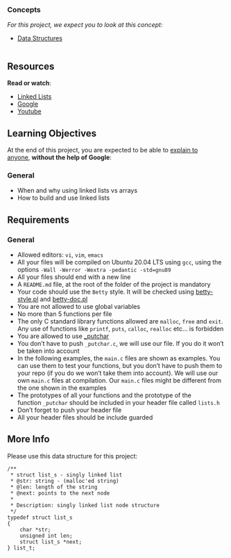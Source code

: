 <div>
    <div>
        <h3>Concepts</h3>
    </div>
    <div>
        <p><em>For this project, we expect you to look at this concept:</em></p>
        <ul>
            <li><a href="https://intranet.hbtn.io/concepts/889">Data Structures</a></li>
        </ul>
    </div>
</div>
<div>
    <div>
        <p><img src="https://s3.eu-west-3.amazonaws.com/hbtn.intranet.project.files/holbertonschool-low_level_programming/229/giphy-3.gif" alt=""></p>
        <h2>Resources</h2>
        <p><strong>Read or watch</strong>:</p>
        <ul>
            <li><a href="https://intranet.hbtn.io/rltoken/cg9u72K8oC40BifREzmx0g" title="Linked Lists" target="_blank">Linked Lists</a></li>
            <li><a href="https://intranet.hbtn.io/rltoken/cOmrDflypepm1-sgGIXjNA" title="Google" target="_blank">Google</a></li>
            <li><a href="https://intranet.hbtn.io/rltoken/6CP1oqEpl5hd1j18fusEEQ" title="Youtube" target="_blank">Youtube</a></li>
        </ul>
        <h2>Learning Objectives</h2>
        <p>At the end of this project, you are expected to be able to&nbsp;<a href="https://intranet.hbtn.io/rltoken/QoooFrklQh-pD3PEjxV8cA" title="explain to anyone" target="_blank">explain to anyone</a>,&nbsp;<strong>without the help of Google</strong>:</p>
        <h3>General</h3>
        <ul>
            <li>When and why using linked lists vs arrays</li>
            <li>How to build and use linked lists</li>
        </ul>
        <h2>Requirements</h2>
        <h3>General</h3>
        <ul>
            <li>Allowed editors:&nbsp;<code>vi</code>,&nbsp;<code>vim</code>,&nbsp;<code>emacs</code></li>
            <li>All your files will be compiled on Ubuntu 20.04 LTS using&nbsp;<code>gcc</code>, using the options&nbsp;<code>-Wall -Werror -Wextra -pedantic -std=gnu89</code></li>
            <li>All your files should end with a new line</li>
            <li>A&nbsp;<code>README.md</code> file, at the root of the folder of the project is mandatory</li>
            <li>Your code should use the&nbsp;<code>Betty</code> style. It will be checked using&nbsp;<a href="https://github.com/hs-hq/Betty/blob/master/betty-style.pl" title="betty-style.pl" target="_blank">betty-style.pl</a> and&nbsp;<a href="https://github.com/hs-hq/Betty/blob/master/betty-doc.pl" title="betty-doc.pl" target="_blank">betty-doc.pl</a></li>
            <li>You are not allowed to use global variables</li>
            <li>No more than 5 functions per file</li>
            <li>The only C standard library functions allowed are&nbsp;<code>malloc</code>,&nbsp;<code>free</code> and&nbsp;<code>exit</code>. Any use of functions like&nbsp;<code>printf</code>,&nbsp;<code>puts</code>,&nbsp;<code>calloc</code>,&nbsp;<code>realloc</code> etc&hellip; is forbidden</li>
            <li>You are allowed to use&nbsp;<a href="https://github.com/hs-hq/_putchar.c/blob/master/_putchar.c" title="_putchar" target="_blank">_putchar</a></li>
            <li>You don&rsquo;t have to push&nbsp;<code>_putchar.c</code>, we will use our file. If you do it won&rsquo;t be taken into account</li>
            <li>In the following examples, the&nbsp;<code>main.c</code> files are shown as examples. You can use them to test your functions, but you don&rsquo;t have to push them to your repo (if you do we won&rsquo;t take them into account). We will use our own&nbsp;<code>main.c</code> files at compilation. Our&nbsp;<code>main.c</code> files might be different from the one shown in the examples</li>
            <li>The prototypes of all your functions and the prototype of the function&nbsp;<code>_putchar</code> should be included in your header file called&nbsp;<code>lists.h</code></li>
            <li>Don&rsquo;t forget to push your header file</li>
            <li>All your header files should be include guarded</li>
        </ul>
        <h2>More Info</h2>
        <p>Please use this data structure for this project:</p>
        <pre><code>/**
 * struct list_s - singly linked list
 * @str: string - (malloc&apos;ed string)
 * @len: length of the string
 * @next: points to the next node
 *
 * Description: singly linked list node structure
 */
typedef struct list_s
{
    char *str;
    unsigned int len;
    struct list_s *next;
} list_t;</code></pre>
    </div>
</div>
